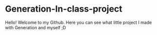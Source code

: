 # Generation-In-class-project
Hello! Welcome to my Github. Here you can see what little project I made with Generation and myself ;D
